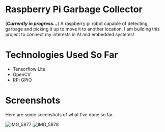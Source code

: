 # Raspberry Pi Garbage Collector

(***Currently in progress...***) A raspberry pi robot capable of detecting garbage and picking it up to move it to another location. I am building this project to connect my interests in AI and embedded systems!

# Technologies Used So Far
* Tensorflow Lite
* OpenCV
* RPi GPIO

# Screenshots
Here are some sceenshots of what I've done so far. 

![IMG_5877](https://user-images.githubusercontent.com/69061130/132031644-9c2c6ce7-6b9f-4f4f-a41e-eb28ee31d7fb.jpeg)
![IMG_5878](https://user-images.githubusercontent.com/69061130/132031655-cbeaba36-4098-47cf-81bc-48f48506c390.jpeg)

